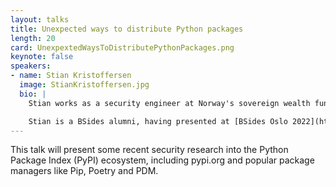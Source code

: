 ```yaml
---
layout: talks
title: Unexpected ways to distribute Python packages
length: 20
card: UnexpextedWaysToDistributePythonPackages.png
keynote: false
speakers:
- name: Stian Kristoffersen
  image: StianKristoffersen.jpg
  bio: | 
    Stian works as a security engineer at Norway's sovereign wealth fund (NBIM). He has a master's thesis in applied mathematics and ten years of industry experience. He enjoys security research, giving talks, and contributing to open source. 

    Stian is a BSides alumni, having presented at [BSides Oslo 2022](https://www.youtube.com/watch?v=2zW5LVklggw) and [BSides Oslo Digital Edition 2021](https://www.youtube.com/watch?v=-0bOOgMWRVA)
---
```

This talk will present some recent security research into the Python Package Index (PyPI) ecosystem, including pypi.org and popular package managers like Pip, Poetry and PDM.